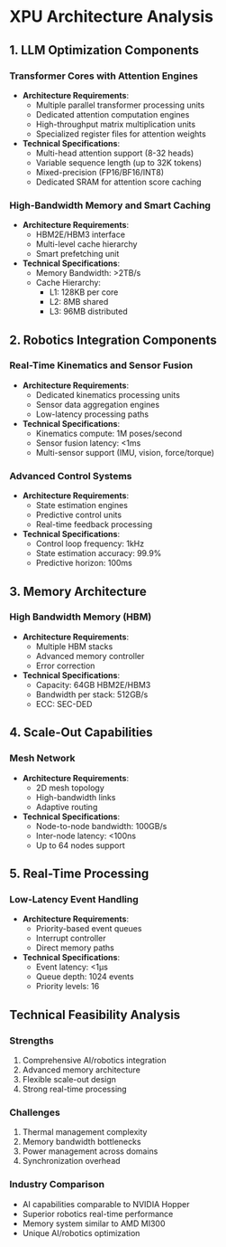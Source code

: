 # XPU Architecture Analysis

## 1. LLM Optimization Components

### Transformer Cores with Attention Engines
- **Architecture Requirements**:
  - Multiple parallel transformer processing units
  - Dedicated attention computation engines
  - High-throughput matrix multiplication units
  - Specialized register files for attention weights
- **Technical Specifications**:
  - Multi-head attention support (8-32 heads)
  - Variable sequence length (up to 32K tokens)
  - Mixed-precision (FP16/BF16/INT8)
  - Dedicated SRAM for attention score caching

### High-Bandwidth Memory and Smart Caching
- **Architecture Requirements**:
  - HBM2E/HBM3 interface
  - Multi-level cache hierarchy
  - Smart prefetching unit
- **Technical Specifications**:
  - Memory Bandwidth: >2TB/s
  - Cache Hierarchy:
    - L1: 128KB per core
    - L2: 8MB shared
    - L3: 96MB distributed

## 2. Robotics Integration Components

### Real-Time Kinematics and Sensor Fusion
- **Architecture Requirements**:
  - Dedicated kinematics processing units
  - Sensor data aggregation engines
  - Low-latency processing paths
- **Technical Specifications**:
  - Kinematics compute: 1M poses/second
  - Sensor fusion latency: <1ms
  - Multi-sensor support (IMU, vision, force/torque)

### Advanced Control Systems
- **Architecture Requirements**:
  - State estimation engines
  - Predictive control units
  - Real-time feedback processing
- **Technical Specifications**:
  - Control loop frequency: 1kHz
  - State estimation accuracy: 99.9%
  - Predictive horizon: 100ms

## 3. Memory Architecture

### High Bandwidth Memory (HBM)
- **Architecture Requirements**:
  - Multiple HBM stacks
  - Advanced memory controller
  - Error correction
- **Technical Specifications**:
  - Capacity: 64GB HBM2E/HBM3
  - Bandwidth per stack: 512GB/s
  - ECC: SEC-DED

## 4. Scale-Out Capabilities

### Mesh Network
- **Architecture Requirements**:
  - 2D mesh topology
  - High-bandwidth links
  - Adaptive routing
- **Technical Specifications**:
  - Node-to-node bandwidth: 100GB/s
  - Inter-node latency: <100ns
  - Up to 64 nodes support

## 5. Real-Time Processing

### Low-Latency Event Handling
- **Architecture Requirements**:
  - Priority-based event queues
  - Interrupt controller
  - Direct memory paths
- **Technical Specifications**:
  - Event latency: <1μs
  - Queue depth: 1024 events
  - Priority levels: 16

## Technical Feasibility Analysis

### Strengths
1. Comprehensive AI/robotics integration
2. Advanced memory architecture
3. Flexible scale-out design
4. Strong real-time processing

### Challenges
1. Thermal management complexity
2. Memory bandwidth bottlenecks
3. Power management across domains
4. Synchronization overhead

### Industry Comparison
- AI capabilities comparable to NVIDIA Hopper
- Superior robotics real-time performance
- Memory system similar to AMD MI300
- Unique AI/robotics optimization
